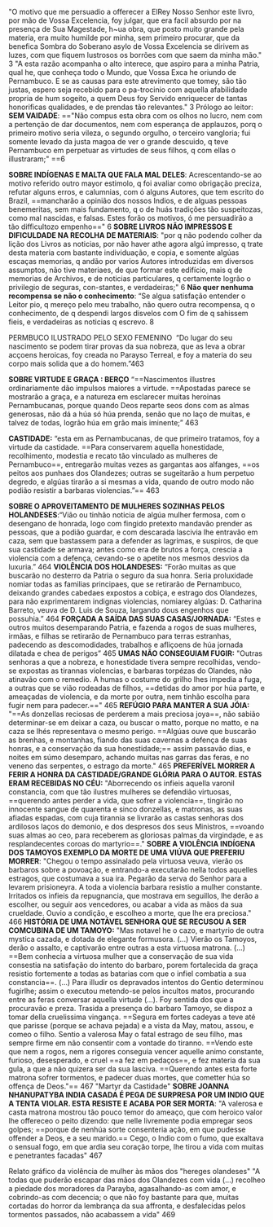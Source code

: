 "O motivo que me persuadio a offerecer a ElRey Nosso Senhor este livro, por mão de Vossa Excelencia, foy julgar, que era facil absurdo por na presença de Sua Magestade, h~ua obra, que posto muito grande pela materia, era muito humilde por minha, sem primeiro procurar, que da benefica Sombra do Soberano asylo de Vossa Excelencia se dirivem as luzes, com que fiquem lustrosos os borrões com que saem da minha mão." 3
"A esta razão acompanha o alto interece, que aspiro para a minha Patria, qual he, que conheça todo o Mundo, que Vossa Exca he oriundo de Pernambuco. E se as causas para este atrevimento que tomey, são tão justas, espero seja recebido para o pa-trocinio com aquella afabilidade propria de hum sogeito, a quem Deus foy Servido enriquecer de tantas honorificas qualidades, e de prendas tão relevantes." 3
Prólogo ao leitor:
**SEM VAIDADE**: =="Não compus esta obra com os olhos no lucro, nem com a pertenção de dar documentos, nem com esperança de applauzos, porq o primeiro motivo seria vileza, o segundo orgulho, o terceiro vangloria; fui somente levado da justa magoa de ver o grande descuido, q teve Pernambuco em perpetuar as virtudes de seus filhos, q com ellas o illustraram;" ==6

**SOBRE INDÍGENAS E MALTA QUE FALA MAL DELES**: Acrescentando-se ao motivo referido outro mayor estimolo, q foi avaliar como obrigação preciza, refutar alguns erros, e calumnias, com ó alguns Autores, que tem escrito do Brazil, ==mancharão a opinião dos nossos Indios, e de alguas pessoas benemeritas, sem mais fundamento, q o de huás tradições tão suspeitozas, como mal nascidas, e falsas. Estes forão os motivos, ó me persuadirão a tão difficultozo empenho==" 6
**SOBRE LIVROS NÃO IMPRESSOS E DIFICULDADE NA RECOLHA DE MATERIAIS**: "por q não podendo colher da lição dos Livros as noticias, por não haver athe agora algú impresso, q trate desta materia com bastante individuação, e copia, e somente algúas escaças memorias, q andão por varios Autores introduzidas em diversos assumptos, não tive materiaes, de que formar este edifício, mais q de memorias de Archivos, e de noticias particulares, q certamente logrão o privilegio de seguras, con-stantes, e verdadeiras;" 6
**Não quer nenhuma recompensa se não o conhecimento**: “Se algua satisfação entender o Leitor pio, q mereço pelo meu trabalho, não quero outra recompensa, q o conhecimento, de q despendi largos disvelos com O fim de q sahissem fieis, e verdadeiras as noticias q escrevo. 8

PERMBUCO ILUSTRADO PELO SEXO FEMENINO 
“Do lugar do seu nascimento se podem tirar provas da sua nobreza, que as leva a obrar acçoens heroicas, foy creada no Parayso Terreal, e foy a materia do seu corpo mais solida que a do homem.”463

**SOBRE VIRTUDE E GRAÇA : BERÇO** “==Nascimentos illustres ordinariamente dão impulsos maiores a virtude. ==Apostadas parece se mostrarão a graça, e a natureza em esclarecer muitas heroinas Pernambucanas, porque quando Deos reparte seos dons com as almas generosas, não dá a húa só húa prenda, senão que no laço de muitas, e talvez de todas, logrão húa em grão mais iminente;” 463

**CASTIDADE:** “esta em as Pernambucanas, de que primeiro tratamos, foy a virtude da castidade. ==Para conservarem aquella honestidade, recolhimento, modestia e recato tão vinculado as mulheres de Pernambuco==, entregarão muitas vezes as gargantas aos alfanges, ==os peitos aos punhaes dos Olandezes; outras se sugeitarão a hum perpetuo degredo, e algúas tirarão a si mesmas a vida, quando de outro modo não podião resistir a barbaras violencias.”== 463

**SOBRE O APROVEITAMENTO DE MULHERES SOZINHAS PELOS HOLANDESES**:“Vião ou tinhão noticia de algúa mulher fermosa, com o desengano de honrada, logo com fingido pretexto mandavão prender as pessoas, que a podião guardar, e com descarada lascivia lhe entravão em caza, sem que bastassem para a defender as lagrimas, e suspiros, de que sua castidade se armava; antes como era de brutos a força, crescia a violencia com a defença, cevando-se o apetite nos mesmos desvios da luxuria.” 464
**VIOLÊNCIA DOS HOLANDESES:** “Forão muitas as que buscarão no desterro da Patria o seguro da sua honra. Seria proluxidade nomiar todas as familias principaes, que se retirarão de Pernambuco, deixando grandes cabedaes expostos a cobiça, e estrago dos Olandezes, para não exprimentarem indignas violencias, nomiarey algúas: D. Catharina Barreto, veuva de D. Luis de Souza, largando dous engenhos que possuhia.” 464
**FORÇADA A SAÍDA DAS SUAS CASAS/JORNADA:** “Estes e outros muitos desemparando Patria, e fazenda a rogos de suas mulheres, irmãas, e filhas se retirarão de Pernambuco para terras estranhas, padecendo as descomodidades, trabalhos e afliçoens de húa jornada dilatada e chea de perigos” 465
**UMAS NÃO CONSEGUIAM FUGIR:** "Outras senhoras a que a nobreza, e honestidade tivera sempre recolhidas, vendo-se expostas as tirannas violencias, e barbaras torpézas do Olandes, não atinavão com o remedio. A humas o costume do grilho lhes impedia a fuga, a outras que se vião rodeadas de filhos, ==detidas do amor por húa parte, e ameaçadas de violencia, e da morte por outra, nem tinhão escolha para fugir nem para padecer.==" 465
**REFÚGIO PARA MANTER A SUA JÓIA:** "==As donzellas reciosas de perderem a mais preciosa joya==, não sabião determinar-se em deixar a caza, ou buscar o matto, porque no matto, e na caza se lhés representava o mesmo perigo. ==Algúas ouve que buscarão as brenhas, e montanhas, fiando das suas cavernas a defença de suas honras, e a conservação da sua honestidade;== assim passavão dias, e noites em súmo desemparo, achando muitas nas garras das feras, e no veneno das serpentes, o estrago da morte." 465
**PREFERÍVEL MORRER A FERIR A HONRA DA CASTIDADE/GRANDE GLÓRIA PARA O AUTOR. ESTAS ERAM RECEBIDAS NO CÉU:** "Aborrecendo os infieis aquella varonil constancia, com que tão ilustres mulheres se defendião virtuosas, ==querendo antes perder a vida, que sofrer a violencia==, tingirão no innocente sangue de quarenta e sinco donzellas, e matronas, as suas afiadas espadas, com cuja tirannia se livrarão as castas senhoras dos ardilosos laços do demonio, e dos despresos dos seus Ministros, ==voando suas almas ao ceo, para receberem as gloriosas palmas da virgindade, e as resplandecentes coroas do martyrio==."
**SOBRE A VIOLÊNCIA INDÍGENA DOS TAMOYOS EXEMPLO DA MORTE DE UMA VIÚVA QUE PREFERIU MORRER**: "Chegou o tempo assinalado pela virtuosa veuva, vierão os barbaros sobre a povoação, e entrando-a executarão nella todos aquelles estragos, que costumava a sua ira. Pegarão da serva do Senhor para a levarem prisioneyra. A toda a violencia barbara resistio a mulher constante. Irritados os infieis da repugnancia, que mostrava em seguillos, lhe derão a escolher, ou seguir aos vencedores, ou acabar a vida as mãos da sua crueldade. Ouvio a condição, e escolheo a morte, que lhe era preciosa." 466
**HISTÓRIA DE UMA NOTÁVEL SENHORA QUE SE RECUSOU A SER COMCUBINA DE UM TAMOYO:** "Mas notavel he o cazo, e martyrio de outra mystica cazada, e dotada de elegante formusora. (...) Vierão os Tamoyos, derão o assalto, e captivarão entre outras a esta virtuosa matrona. (...) ==Bem conhecia a virtuosa mulher que a conservação de sua vida consestia  na satisfação do intento do barbaro, porem fortalecida da graça resistio fortemente a todas as batarias com que o infiel combatia a sua constancia==. (...) Para illudir os depravados intentos do Gentio determinou fugirlhe; assim o executou metendo-se pelos incultos matos, procurando entre as feras conversar aquella virtude (...). Foy sentida dos que a procuravão e preza. Trasida a presença do barbaro Tamoyo, se dispoz a tomar della cruelissima vingança. ==Segura em fortes cadeyas a teve até que parisse (porque se achava pejada) e a vista da May, matou, assou, e comeo o filho. Sentio a valerosa May o fatal estrago de seu filho, mas sempre firme em não consentir com a vontade do tiranno. ==Vendo este que nem a rogos, nem a rigores conseguia vencer aquelle animo constante, furioso, desesperado, e cruel ==a fez em pedaços==, e fez materia da sua gula, a que a não quizera ser da sua lasciva. ==Querendo antes esta forte matrona sofrer tormentos, e padecer duas mortes, que cometter húa so offença de Deos."== 467 "Martyr da Castidade" 
**SOBRE JOANNA NHANUPATYBA INDIA CASADA É PEGA DE SURPRESA POR UM INDIO QUE A TENTA VIOLAR. ESTA RESISTE E ACABA POR SER MORTA**: "A valerosa e casta matrona mostrou tão pouco temor do ameaço, que com heroico valor lhe offereceo o peito dizendo: que nelle livremente podia empregar seos golpes; ==porque de nenhúa sorte consenteria ação, em que pudesse offender a Deos, e a seu marido.== Cego, o Indio com o fumo, que exaltava o sensual fogo, em que ardia seu coração torpe, lhe tirou a vida com muitas e penetrantes facadas" 467

Relato gráfico da violência de mulher às mãos dos "hereges olandeses"
"A todas que puderão escapar das mãos dos Olandezes com vida (...) recolheo a piedade dos moradores da Parayba, agasalhando-as com amor, e cobrindo-as com decencia; o que não foy bastante para que, muitas cortadas do horror da lembrança da sua affronta, e desfalecidas pelos tormentos passados, não acabassem a vida" 469

